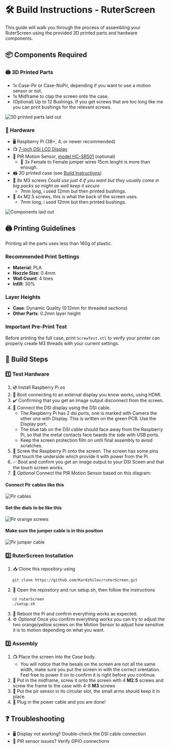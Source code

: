 # 🛠️ Build Instructions - RuterScreen

This guide will walk you through the process of assembling your RuterScreen using the provided 3D printed parts and hardware components.

## 📦 Components Required

### 🖨️ 3D Printed Parts
- 1x Case-Pir or Case-NoPir, depending if you want to use a motion sensor or not.
- 1x Midframe to clap the screen onto the case.
- (Optional) Up to 12 Bushings. If you get screws that are too long like me you can print bushings for the relevant screws.

![3D printed parts laid out](../images/3dParts.jpg)

### 🔧 Hardware
- 🖥️ Raspberry Pi (3B+, 4, or newer recommended)
- 📺 [7-inch DSI LCD Display](https://aliexpress.com/item/1005006739026067.html)
- 👋 PIR Motion Sensor, [model HC-SR501](https://aliexpress.com/item/32824574702.html) (optional)
    - 🔌 3x Female to Female jumper wires 15cm lenght is more than enough.
- 🖨️ 3D printed case (see [Build Instructions](stl/BUILD.md))
- 🔩 8x M3 screws *Could use just 4 if you want but they usually come in big packs so might as well keep it secure*
    - 7mm long, i used 12mm but then printed bushings.
- 🔩 4x M2.5 screws, this is what the back of the screen uses. 
    - 7mm long, i used 12mm but then printed bushings.

![Components laid out](../images/Components.jpg)

## 🖨️ Printing Guidelines

Printing all the parts uses less than 160g of plastic.

### Recommended Print Settings
- **Material**: PLA
- **Nozzle Size**: 0.4mm
- **Wall Count**: 4 lines
- **Infill**: 30%

### Layer Heights
- **Case**: Dynamic Quality (0.12mm for threaded sections)
- **Other Parts**: 0.2mm layer height

### Important Pre-Print Test
Before printing the full case, print `ScrewTest.stl` to verify your printer can properly create M3 threads with your current settings.

## 🔨 Build Steps

### 1️⃣ Test Hardware
1. 💿 Install Raspberry Pi os
2. 🔌 Boot connecting to an external display you know works, using HDMI. 
3. ✔️ Confirming that you get an image output disconnect from the screen.
4. 🔌 Connect the DSI display using the DSI cable. 
    - The Raspberry Pi has 2 dsi ports, one is marked with Camera the other one with Display. This is written on the green PCB. Use the Display port. 
    - The blue tab on the DSI cable should face away from the Raspberry Pi, so that the metal contacts face twards the side with USB ports. 
    - Keep the screen protection film on until final assembly to avoid scratches.
5. 🔧 Screw the Raspberry Pi onto the screen. The screen has some pins that touch the underside which provide it with power from the Pi. 
6. ✅ Boot and confirm you get an image output to your DSI Sceen and that the touch screen works.
7. 👋 *Optional* Connect the PIR Motion Sensor based on this diagram:

#### Connect Pir cables like this
![Pir cables](../images/PirCables.jpg)
#### Set the dials to be like this
![Pir orange screws](../images/PirSettingOrange.png)
#### Make sure the jumper cable is in this position
![Pir jumper cable](../images/PirSettingJumper.png)

### 2️⃣ RuterScreen Installation
1. 📥 Clone this repository using 
```bash
   git clone https://github.com/Kardzhilov/ruterScreen.git
```
2. 🚀 Open the repository and run setup.sh, then follow the instructions
```bash
   cd ruterScreen
   ./setup.sh
```
3. 🔄 Reboot the Pi and confirm everything works as expected.
4. ⚙️ *Optional* Once you confirm everything works you can try to adjust the two orange/yellow screws on the Motion Sensor to adjust how sensitive it is to motion depending on what you want.

### 3️⃣ Assembly
1. 📺 Place the screen into the Case body.
    - You will notice that the besals on the screen are not all the same width, make sure you put the screen in with the correct orentation. Feel free to power it on to confirm it is right before you continue.
2. 🔧 Put in the midframe, screw it onto the screen with 4 **M2.5** screws and screw the frame to the case with 4-8 **M3** screws
3. 👋 Put the pir sensor in its circular slot, the small arms should keep it in place.
4. 🔌 Plug in the power cable and you are done!

## ❓ Troubleshooting
- 🖥️ Display not working? Double-check the DSI cable connection
- 👋 PIR sensor issues? Verify GPIO connections

